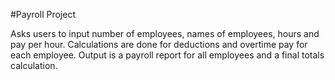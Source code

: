#Payroll Project

Asks users to input number of employees, names of employees, hours and pay per hour. Calculations are done for deductions and overtime pay for each employee.
Output is a payroll report for all employees and a final totals calculation.
